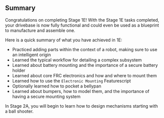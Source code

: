 ## Summary

Congratulations on completing Stage 1E! With the Stage 1E tasks completed, your drivebase is now fully functional and could even be used as a blueprint to manufacture and assemble one.

Here is a quick summary of what you have achieved in 1E:

* Practiced adding parts within the context of a robot, making sure to use an intelligent origin
* Learned the typical workflow for detailing a complex subsystem
* Learned about battery mounting and the importance of a secure battery holder
* Learned about core FRC electronics and how and where to mount them
* Learned how to use the `Electronic Mounting` Featurescript
* Optionally learned how to pocket a bellypan
* Learned about bumpers, how to model them, and the importance of having a secure mounting system

In Stage 2A, you will begin to learn how to design mechanisms starting with a ball shooter.

<br>